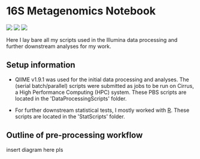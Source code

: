 # 16S Metagenomics Notebook
![](https://img.shields.io/badge/Module-BIOC3301-red.svg)
[![](https://img.shields.io/badge/language-R-blue.svg)](https://www.r-project.org/)
[![](https://img.shields.io/badge/cluster-Cirrus-178F8B.svg)](http://www.cirrus.ac.uk/)

Here I lay bare all my scripts used in the Illumina data processing and further downstream analyses for my work.

## Setup information
- QIIME v1.9.1 was used for the initial data processing and analyses. The (serial batch/parallel) scripts were submitted as jobs to be run on Cirrus, a High Performance Computing (HPC) system. These PBS scripts are located in the 'DataProcessingScripts' folder.

- For further downstream statistical tests, I mostly worked with [R](https://www.r-project.org/). These scripts are located in the 'StatScripts' folder.

## Outline of pre-processing workflow

insert diagram here pls
